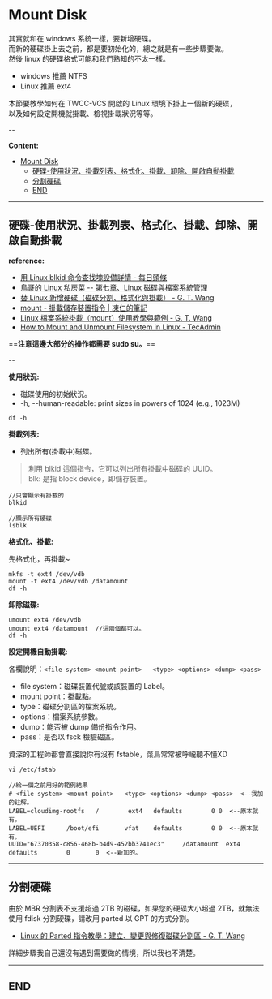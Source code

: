 # Mount Disk

其實就和在 windows 系統一樣，要新增硬碟。  <br>
而新的硬碟掛上去之前，都是要初始化的，總之就是有一些步驟要做。  <br>
然後 linux 的硬碟格式可能和我們熟知的不太一樣。

- windows 推薦 NTFS
- Linux 推薦 ext4

本節要教學如何在 TWCC-VCS 開啟的 Linux 環境下掛上一個新的硬碟，  <br>
以及如何設定開機就掛載、檢視掛載狀況等等。

--

**Content:**

<!-- TOC -->

- [Mount Disk](#mount-disk)
  - [硬碟-使用狀況、掛載列表、格式化、掛載、卸除、開啟自動掛載](#硬碟-使用狀況掛載列表格式化掛載卸除開啟自動掛載)
  - [分割硬碟](#分割硬碟)
  - [END](#end)

<!-- /TOC -->

---

## 硬碟-使用狀況、掛載列表、格式化、掛載、卸除、開啟自動掛載

**reference:**

- [用 Linux blkid 命令查找塊設備詳情 - 每日頭條](https://kknews.cc/zh-tw/tech/3m988oo.html)
- [鳥哥的 Linux 私房菜 -- 第七章、Linux 磁碟與檔案系統管理](http://linux.vbird.org/linux_basic/0230filesystem.php#lsblk)
- [替 Linux 新增硬碟（磁碟分割、格式化與掛載） - G. T. Wang](https://blog.gtwang.org/linux/linux-add-format-mount-harddisk/)
- [mount - 掛載儲存裝置指令 | 凍仁的筆記](http://note.drx.tw/2008/02/ubuntu-mount.html)
- [Linux 檔案系統掛載（mount）使用教學與範例 - G. T. Wang](https://blog.gtwang.org/linux/linux-mount/)
- [How to Mount and Unmount Filesystem in Linux - TecAdmin](https://tecadmin.net/mount-and-unmount-filesystem-in-linux/)

==**注意這邊大部分的操作都需要 sudo su。**==

--

**使用狀況:**

- 磁碟使用的初始狀況。  <br>
- -h, --human-readable: print sizes in powers of 1024 (e.g., 1023M)

```{bash}
df -h
```

**掛載列表:**

- 列出所有(掛載中)磁碟。

> 利用 blkid 這個指令，它可以列出所有掛載中磁碟的 UUID。  <br>
> blk: 是指 block device，即儲存裝置。

```{bash}
//只會顯示有掛載的
blkid

//顯示所有硬碟
lsblk
```

**格式化、掛載:**

先格式化，再掛載~

```{bash}
mkfs -t ext4 /dev/vdb
mount -t ext4 /dev/vdb /datamount
df -h
```

**卸除磁碟:**

```{bash}
umount ext4 /dev/vdb
umount ext4 /datamount  //這兩個都可以。
df -h
```

**設定開機自動掛載:**

各欄說明：`<file system> <mount point>   <type> <options> <dump> <pass>`  <br>

- file system：磁碟裝置代號或該裝置的 Label。
- mount point：掛載點。
- type：磁碟分割區的檔案系統。
- options：檔案系統參數。
- dump：能否被 dump 備份指令作用。
- pass：是否以 fsck 檢驗磁區。

資深的工程師都會直接說你有沒有 fstable，菜鳥常常被呼巄聽不懂XD

```{bash}
vi /etc/fstab

//給一個之前用好的範例結果
# <file system> <mount point>   <type> <options> <dump> <pass>  <--我加的註解。
LABEL=cloudimg-rootfs   /        ext4   defaults        0 0  <--原本就有。
LABEL=UEFI      /boot/efi       vfat    defaults        0 0  <--原本就有。
UUID="67370358-c856-468b-b4d9-452bb3741ec3"     /datamount  ext4    defaults        0       0  <--新加的。
```

---

## 分割硬碟

由於 MBR 分割表不支援超過 2TB 的磁碟，如果您的硬碟大小超過 2TB，就無法使用 fdisk 分割硬碟，請改用 parted 以 GPT 的方式分割。

- [Linux 的 Parted 指令教學：建立、變更與修復磁碟分割區 - G. T. Wang](https://blog.gtwang.org/linux/parted-command-to-create-resize-rescue-linux-disk-partitions/)

詳細步驟我自己還沒有遇到需要做的情境，所以我也不清楚。

---

## END
